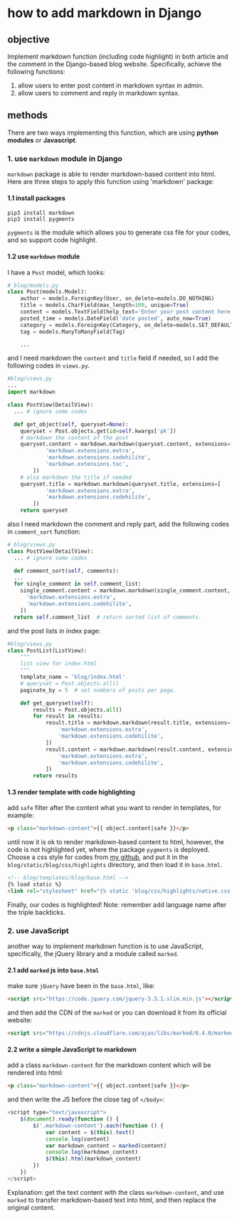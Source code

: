 # how to add markdown in Django
## objective
Implement markdown function (including code highlight) in both article and the comment in the Django-based blog website. Specifically, achieve the following functions:
  1. allow users to enter post content in markdown syntax in admin.
  2. allow users to comment and reply in markdown syntax.

## methods
There are two ways implementing this function, which are using **python modules** or **Javascript**.

### 1. use `markdown` module in Django
`markdown` package is able to render markdown-based content into html.
Here are three steps to apply this function using 'markdown' package:
#### 1.1 install packages
```
pip3 install markdown
pip3 install pygments
```
`pygments` is the module which allows you to generate css file for your codes, and so support code highlight.
#### 1.2 use `markdown` module
I have a `Post` model, which looks:
```python
# blog/models.py
class Post(models.Model):
	author = models.ForeignKey(User, on_delete=models.DO_NOTHING)
	title = models.CharField(max_length=100, unique=True)
	content = models.TextField(help_text='Enter your post content here')
	posted_time = models.DateField('date posted', auto_now=True)
	category = models.ForeignKey(Category, on_delete=models.SET_DEFAULT, default=1)
	tag = models.ManyToManyField(Tag)

	...
```
and I need markdown the `content` and `title` field if needed, so I add the following codes in `views.py`.
```python
#blog/views.py
...
import markdown

class PostView(DetailView):
  ... # ignore some codes

  def get_object(self, queryset=None):
    queryset = Post.objects.get(id=self.kwargs['pk'])
    # markdown the content of the post
    queryset.content = markdown.markdown(queryset.content, extensions=[
			'markdown.extensions.extra',
			'markdown.extensions.codehilite',
			'markdown.extensions.toc',
		])
    # also markdown the title if needed
    queryset.title = markdown.markdown(queryset.title, extensions=[
			'markdown.extensions.extra',
			'markdown.extensions.codehilite',
		])
    return queryset
```
also I need markdown the comment and reply part, add the following codes in `comment_sort` function:
```python
# blog/views.py
class PostView(DetailView):
  ... # ignore some codes

  def comment_sort(self, comments):
  ...
  for single_comment in self.comment_list:
    single_comment.content = markdown.markdown(single_comment.content, extensions=[
      'markdown.extensions.extra',
      'markdown.extensions.codehilite',
    ])
  return self.comment_list  # return sorted list of comments.
```
and the post lists in index page:
```python
#blog/views.py
class PostList(ListView):
	"""
	list view for index.html
	"""
	template_name = 'blog/index.html'
	# queryset = Post.objects.all()
	paginate_by = 5  # set numbers of posts per page.

	def get_queryset(self):
		results = Post.objects.all()
		for result in results:
			result.title = markdown.markdown(result.title, extensions=[
				'markdown.extensions.extra',
				'markdown.extensions.codehilite',
			])
			result.content = markdown.markdown(result.content, extensions=[
				'markdown.extensions.extra',
				'markdown.extensions.codehilite',
			])
		return results
```
#### 1.3 render template with code highlighting
add `safe` filter after the content what you want to render in templates, for example:
```html
<p class="markdown-content">{{ object.content|safe }}</p>
```
until now it is ok to render markdown-based content to html, however, the code is not highlighted yet, where the package `pygments` is deployed.
Choose a css style for codes from [my github](https://github.com/caijunjie815/django_blog/tree/master/blog/static/blog/css/highlights), and put it in the `blog/static/blog/css/highlights` directory, and then load it in `base.html`.
```html
<!-- blog/templates/blog/base.html -->
{% load static %}
<link rel="stylesheet" href="{% static 'blog/css/highlights/native.css' %}">
```
Finally, our codes is highlighted!
Note: remember add language name after the triple backticks.

### 2. use JavaScript
another way to implement markdown function is to use JavaScript, specifically, the jQuery library and a module called `marked`.
#### 2.1 add `marked` js into `base.html`
make sure `jQuery` have been in the `base.html`, like:
```html
<script src="https://code.jquery.com/jquery-3.3.1.slim.min.js"></script>
```
and then add the CDN of the `marked` or you can download it from its official website:
```html
<script src="https://cdnjs.cloudflare.com/ajax/libs/marked/0.4.0/marked.min.js"></script>
```
#### 2.2 write a simple JavaScript to markdown
add a class `markdown-content` for the markdown content which will be rendered into html:
```html
<p class="markdown-content">{{ object.content|safe }}</p>
```
and then write the JS before the close tag of `</body>`:
```javascript
<script type="text/javascript">
    $(document).ready(function () {
        $('.markdown-content').each(function () {
            var content = $(this).text()
            console.log(content)
            var markdown_content = marked(content)
            console.log(markdown_content)
            $(this).html(markdown_content)
        })
    })
</script>
```
Explanation: get the text content with the class `markdown-content`, and use `marked` to transfer markdown-based text into html, and then replace the original content.
